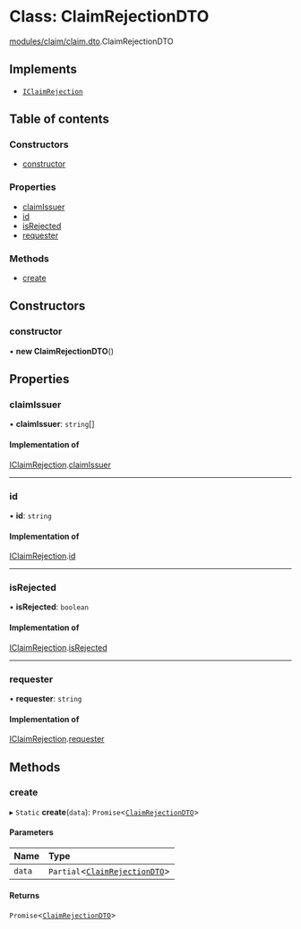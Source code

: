 # Class: ClaimRejectionDTO

[modules/claim/claim.dto](../modules/modules_claim_claim_dto.md).ClaimRejectionDTO

## Implements

- [`IClaimRejection`](../interfaces/modules_claim_claim_types.IClaimRejection.md)

## Table of contents

### Constructors

- [constructor](modules_claim_claim_dto.ClaimRejectionDTO.md#constructor)

### Properties

- [claimIssuer](modules_claim_claim_dto.ClaimRejectionDTO.md#claimissuer)
- [id](modules_claim_claim_dto.ClaimRejectionDTO.md#id)
- [isRejected](modules_claim_claim_dto.ClaimRejectionDTO.md#isrejected)
- [requester](modules_claim_claim_dto.ClaimRejectionDTO.md#requester)

### Methods

- [create](modules_claim_claim_dto.ClaimRejectionDTO.md#create)

## Constructors

### constructor

• **new ClaimRejectionDTO**()

## Properties

### claimIssuer

• **claimIssuer**: `string`[]

#### Implementation of

[IClaimRejection](../interfaces/modules_claim_claim_types.IClaimRejection.md).[claimIssuer](../interfaces/modules_claim_claim_types.IClaimRejection.md#claimissuer)

___

### id

• **id**: `string`

#### Implementation of

[IClaimRejection](../interfaces/modules_claim_claim_types.IClaimRejection.md).[id](../interfaces/modules_claim_claim_types.IClaimRejection.md#id)

___

### isRejected

• **isRejected**: `boolean`

#### Implementation of

[IClaimRejection](../interfaces/modules_claim_claim_types.IClaimRejection.md).[isRejected](../interfaces/modules_claim_claim_types.IClaimRejection.md#isrejected)

___

### requester

• **requester**: `string`

#### Implementation of

[IClaimRejection](../interfaces/modules_claim_claim_types.IClaimRejection.md).[requester](../interfaces/modules_claim_claim_types.IClaimRejection.md#requester)

## Methods

### create

▸ `Static` **create**(`data`): `Promise`<[`ClaimRejectionDTO`](modules_claim_claim_dto.ClaimRejectionDTO.md)\>

#### Parameters

| Name | Type |
| :------ | :------ |
| `data` | `Partial`<[`ClaimRejectionDTO`](modules_claim_claim_dto.ClaimRejectionDTO.md)\> |

#### Returns

`Promise`<[`ClaimRejectionDTO`](modules_claim_claim_dto.ClaimRejectionDTO.md)\>
